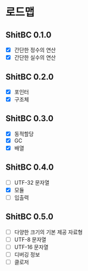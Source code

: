 # 로드맵
## ShitBC 0.1.0
- [x] 간단한 정수의 연산
- [x] 간단한 실수의 연산

## ShitBC 0.2.0
- [x] 포인터
- [x] 구조체

## ShitBC 0.3.0
- [x] 동적할당
- [x] GC
- [x] 배열

## ShitBC 0.4.0
- [ ] UTF-32 문자열
- [x] 모듈
- [ ] 입출력

## ShitBC 0.5.0
- [ ] 다양한 크기의 기본 제공 자료형
- [ ] UTF-8 문자열
- [ ] UTF-16 문자열
- [ ] 디버깅 정보
- [ ] 클로저